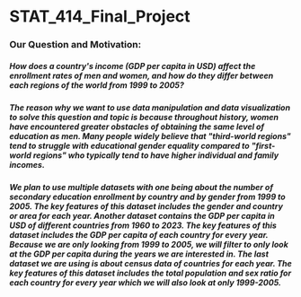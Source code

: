# STAT_414_Final_Project


### Our Question and Motivation:
##### How does a country's income (GDP per capita in USD) affect the enrollment rates of men and women, and how do they differ between each regions of the world from 1999 to 2005? 

##### The reason why we want to use data manipulation and data visualization to solve this question and topic is because throughout history, women have encountered greater obstacles of obtaining the same level of education as men. Many people widely believe that "third-world regions" tend to struggle with educational gender equality compared to "first-world regions" who typically tend to have higher individual and family incomes.

##### We plan to use multiple datasets with one being about the number of secondary education enrollment by country and by gender from 1999 to 2005. The key features of this dataset includes the gender and country or area for each year. Another dataset contains the GDP per capita in USD of different countries from 1960 to 2023. The key features of this dataset includes the GDP per capita of each country for every year. Because we are only looking from 1999 to 2005, we will filter to only look at the GDP per capita during the years we are interested in. The last dataset we are using is about census data of countries for each year. The key features of this dataset includes the total population and sex ratio for each country for every year which we will also look at only 1999-2005.

